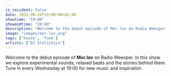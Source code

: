 ```yaml
---
is_resident: false
date: 2025-09-29T19:00:00+02:00
showtime: "19:00"
showendtime: "20:00"
description: "Welcome to the debut episode of Mor.lov on Radio Weesper. In this show we explore experimental sounds, relaxed beats and the stories behind them. Tune in every Wednesday at 19:00 for new music and inspiration."
image: "images/mor-lov.png"
tags: ['house', 'funk']
artists: ["DJ Statistics"]
---
```

Welcome to the debut episode of **Mor.lov** on Radio Weesper. In this show we explore experimental sounds, relaxed beats and the stories behind them. Tune in every Wednesday at 19:00 for new music and inspiration.
